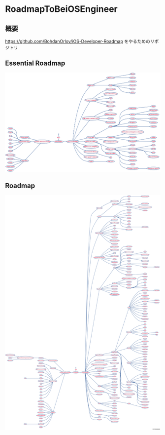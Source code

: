 # RoadmapToBeiOSEngineer
## 概要
https://github.com/BohdanOrlov/iOS-Developer-Roadmap をやるためのリポジトリ

## Essential Roadmap
<img src="https://github.com/m1k50118/RoadmapToBeiOSEngineer/blob/main/ESSENTIALROADMAP.png">

## Roadmap
<img src="https://github.com/m1k50118/RoadmapToBeiOSEngineer/blob/main/ROADMAP.png">
